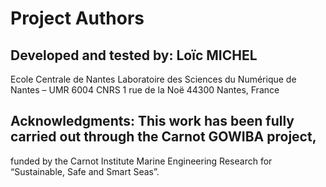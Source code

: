 Project Authors
===============


## Developed and tested by: Loïc MICHEL
Ecole Centrale de Nantes
Laboratoire des Sciences du Numérique de Nantes – UMR 6004 CNRS
1 rue de la Noë
44300 Nantes, France


## Acknowledgments: This work has been fully carried out through the Carnot GOWIBA project, 
funded by the Carnot Institute Marine Engineering Research for “Sustainable, Safe and Smart Seas”.